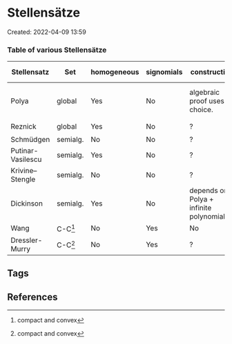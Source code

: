 # Stellensätze
Created: 2022-04-09 13:59


### Table of various Stellensätze

| Stellensatz | Set |homogeneous|signomials| constructive|characterisation| Checked Proof | Reference|
|---|---|---|---|---|---|---|---|
|Polya| global| Yes |No|algebraic proof uses choice.|$\vert x \vert^rf(x)$ pos. coeff.| algebraic proof only | [[Positive polynomials on compact sets]] |
|Reznick|global |Yes |No|?|$\vert x \vert_2^rf(x)$ is SOS|No | ...
|Schmüdgen|semialg.|No| No |?|...|No|...
|Putinar-Vasilescu|semialg.|Yes|No|?|$\vert x \vert_2^rf(x)=\sum_i f_ig_i$|No|...
|Krivine–Stengle|semialg.|No|No|?|...|No|...
|Dickinson|semialg.|Yes |No|depends on Polya + infinite polynomials...|$\vert x \vert_1^rf(x)=\sum_i f_ig_i$|Yes|...
|Wang|C-C[^cc]|No|Yes|No|...|Yes|...
|Dressler-Murry|C-C[^cc]|No|Yes|?|...|Kind Of|...








## Tags



## References



[^cc]: compact and convex
